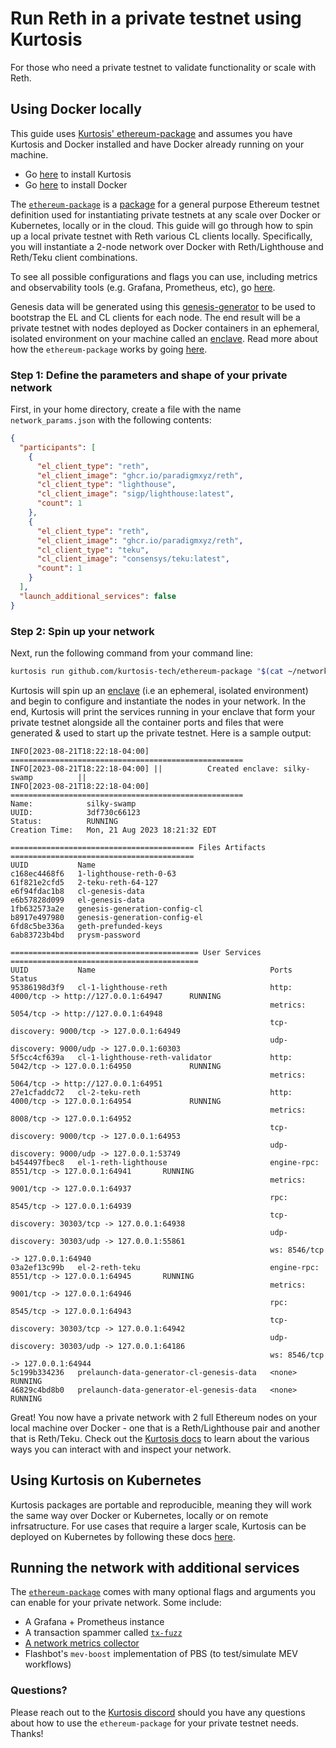 # Run Reth in a private testnet using Kurtosis
For those who need a private testnet to validate functionality or scale with Reth.

## Using Docker locally
This guide uses [Kurtosis' ethereum-package](https://github.com/kurtosis-tech/ethereum-package) and assumes you have Kurtosis and Docker installed and have Docker already running on your machine. 
* Go [here](https://docs.kurtosis.com/install/) to install Kurtosis
* Go [here](https://docs.docker.com/get-docker/) to install Docker

The [`ethereum-package`](https://github.com/kurtosis-tech/ethereum-package) is a [package](https://docs.kurtosis.com/concepts-reference/packages) for a general purpose Ethereum testnet definition used for instantiating private testnets at any scale over Docker or Kubernetes, locally or in the cloud. This guide will go through how to spin up a local private testnet with Reth various CL clients locally. Specifically, you will instantiate a 2-node network over Docker with Reth/Lighthouse and Reth/Teku client combinations.

To see all possible configurations and flags you can use, including metrics and observability tools (e.g. Grafana, Prometheus, etc), go [here](https://github.com/kurtosis-tech/ethereum-package#configuration).

Genesis data will be generated using this [genesis-generator](https://github.com/ethpandaops/ethereum-genesis-generator) to be used to bootstrap the EL and CL clients for each node. The end result will be a private testnet with nodes deployed as Docker containers in an ephemeral, isolated environment on your machine called an [enclave](https://docs.kurtosis.com/concepts-reference/enclaves/). Read more about how the `ethereum-package` works by going [here](https://github.com/kurtosis-tech/ethereum-package/).

### Step 1: Define the parameters and shape of your private network
First, in your home directory, create a file with the name `network_params.json` with the following contents:
```json
{
  "participants": [
    {
      "el_client_type": "reth",
      "el_client_image": "ghcr.io/paradigmxyz/reth",
      "cl_client_type": "lighthouse",
      "cl_client_image": "sigp/lighthouse:latest",
      "count": 1
    },
    {
      "el_client_type": "reth",
      "el_client_image": "ghcr.io/paradigmxyz/reth",
      "cl_client_type": "teku",
      "cl_client_image": "consensys/teku:latest",
      "count": 1
    }
  ],
  "launch_additional_services": false
}
```
### Step 2: Spin up your network

Next, run the following command from your command line:
```bash
kurtosis run github.com/kurtosis-tech/ethereum-package "$(cat ~/network_params.json)"
```
Kurtosis will spin up an [enclave](https://docs.kurtosis.com/concepts-reference/enclaves) (i.e an ephemeral, isolated environment) and begin to configure and instantiate the nodes in your network. In the end, Kurtosis will print the services running in your enclave that form your private testnet alongside all the container ports and files that were generated & used to start up the private testnet. Here is a sample output:
```console
INFO[2023-08-21T18:22:18-04:00] ====================================================
INFO[2023-08-21T18:22:18-04:00] ||          Created enclave: silky-swamp          ||
INFO[2023-08-21T18:22:18-04:00] ====================================================
Name:            silky-swamp
UUID:            3df730c66123
Status:          RUNNING
Creation Time:   Mon, 21 Aug 2023 18:21:32 EDT

========================================= Files Artifacts =========================================
UUID           Name
c168ec4468f6   1-lighthouse-reth-0-63
61f821e2cfd5   2-teku-reth-64-127
e6f94fdac1b8   cl-genesis-data
e6b57828d099   el-genesis-data
1fb632573a2e   genesis-generation-config-cl
b8917e497980   genesis-generation-config-el
6fd8c5be336a   geth-prefunded-keys
6ab83723b4bd   prysm-password

========================================== User Services ==========================================
UUID           Name                                       Ports                                         Status
95386198d3f9   cl-1-lighthouse-reth                       http: 4000/tcp -> http://127.0.0.1:64947      RUNNING
                                                          metrics: 5054/tcp -> http://127.0.0.1:64948
                                                          tcp-discovery: 9000/tcp -> 127.0.0.1:64949
                                                          udp-discovery: 9000/udp -> 127.0.0.1:60303
5f5cc4cf639a   cl-1-lighthouse-reth-validator             http: 5042/tcp -> 127.0.0.1:64950             RUNNING
                                                          metrics: 5064/tcp -> http://127.0.0.1:64951
27e1cfaddc72   cl-2-teku-reth                             http: 4000/tcp -> 127.0.0.1:64954             RUNNING
                                                          metrics: 8008/tcp -> 127.0.0.1:64952
                                                          tcp-discovery: 9000/tcp -> 127.0.0.1:64953
                                                          udp-discovery: 9000/udp -> 127.0.0.1:53749
b454497fbec8   el-1-reth-lighthouse                       engine-rpc: 8551/tcp -> 127.0.0.1:64941       RUNNING
                                                          metrics: 9001/tcp -> 127.0.0.1:64937
                                                          rpc: 8545/tcp -> 127.0.0.1:64939
                                                          tcp-discovery: 30303/tcp -> 127.0.0.1:64938
                                                          udp-discovery: 30303/udp -> 127.0.0.1:55861
                                                          ws: 8546/tcp -> 127.0.0.1:64940
03a2ef13c99b   el-2-reth-teku                             engine-rpc: 8551/tcp -> 127.0.0.1:64945       RUNNING
                                                          metrics: 9001/tcp -> 127.0.0.1:64946
                                                          rpc: 8545/tcp -> 127.0.0.1:64943
                                                          tcp-discovery: 30303/tcp -> 127.0.0.1:64942
                                                          udp-discovery: 30303/udp -> 127.0.0.1:64186
                                                          ws: 8546/tcp -> 127.0.0.1:64944
5c199b334236   prelaunch-data-generator-cl-genesis-data   <none>                                        RUNNING
46829c4bd8b0   prelaunch-data-generator-el-genesis-data   <none>                                        RUNNING
```

Great! You now have a private network with 2 full Ethereum nodes on your local machine over Docker - one that is a Reth/Lighthouse pair and another that is Reth/Teku. Check out the [Kurtosis docs](https://docs.kurtosis.com/cli) to learn about the various ways you can interact with and inspect your network. 

## Using Kurtosis on Kubernetes
Kurtosis packages are portable and reproducible, meaning they will work the same way over Docker or Kubernetes, locally or on remote infrsatructure. For use cases that require a larger scale, Kurtosis can be deployed on Kubernetes by following these docs [here](https://docs.kurtosis.com/k8s/).

## Running the network with additional services
The [`ethereum-package`](https://github.com/kurtosis-tech/ethereum-package) comes with many optional flags and arguments you can enable for your private network. Some include:
- A Grafana + Prometheus instance
- A transaction spammer called [`tx-fuzz`](https://github.com/MariusVanDerWijden/tx-fuzz)
- [A network metrics collector](https://github.com/dapplion/beacon-metrics-gazer)
- Flashbot's `mev-boost` implementation of PBS (to test/simulate MEV workflows)

### Questions?
Please reach out to the [Kurtosis discord](https://discord.com/invite/6Jjp9c89z9) should you have any questions about how to use the `ethereum-package` for your private testnet needs. Thanks!
